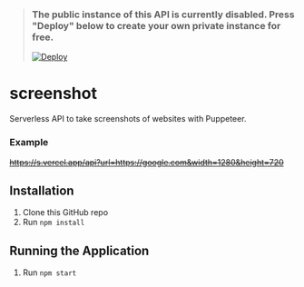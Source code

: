 > ### The public instance of this API is currently disabled. Press "Deploy" below to create your own private instance for free.
> [![Deploy](https://vercel.com/button)](https://vercel.com/new/git/external?repository-url=https%3A%2F%2Fgithub.com%2FRemiixInc%2Fscreenshot)

# screenshot
Serverless API to take screenshots of websites with Puppeteer.

### Example
~~https://s.vercel.app/api?url=https://google.com&width=1280&height=720~~

## Installation

1. Clone this GitHub repo
1. Run `npm install`

## Running the Application

1. Run `npm start`
